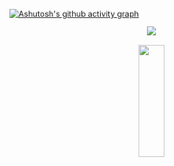 [![Ashutosh's github activity graph](https://github-readme-activity-graph.cyclic.app/graph?username=gabrielAlvees&bg_color=0d1117&color=c9d1d9&line=c9d1d9&point=494949&area=false&hide_border=true)](https://github.com/ashutosh00710/github-readme-activity-graph)

<div align="center">
  <picture>
    <source
      srcset="https://github-readme-stats.vercel.app/api?username=gabrielAlvees&show_icons=true&icon_color=c9d1d9&text_color=c9d1d9&theme=dark"
      media="(prefers-color-scheme: dark)"
    />
     <source
      srcset="https://github-readme-stats.vercel.app/api?username=gabrielAlvees&show_icons=true"
      media="(prefers-color-scheme: light), (prefers-color-scheme: no-preference)"
    />
    <img src="https://github-readme-stats.vercel.app/api?username=gabrielAlvees&show_icons=true" />
  </picture>
</div>

<br>

<div align="center" margin="30">
  <img width="30%" height="200px" src="https://media.tenor.com/30DPIoReBOIAAAAC/bardin-vermintide.gif" />
</div>

 

